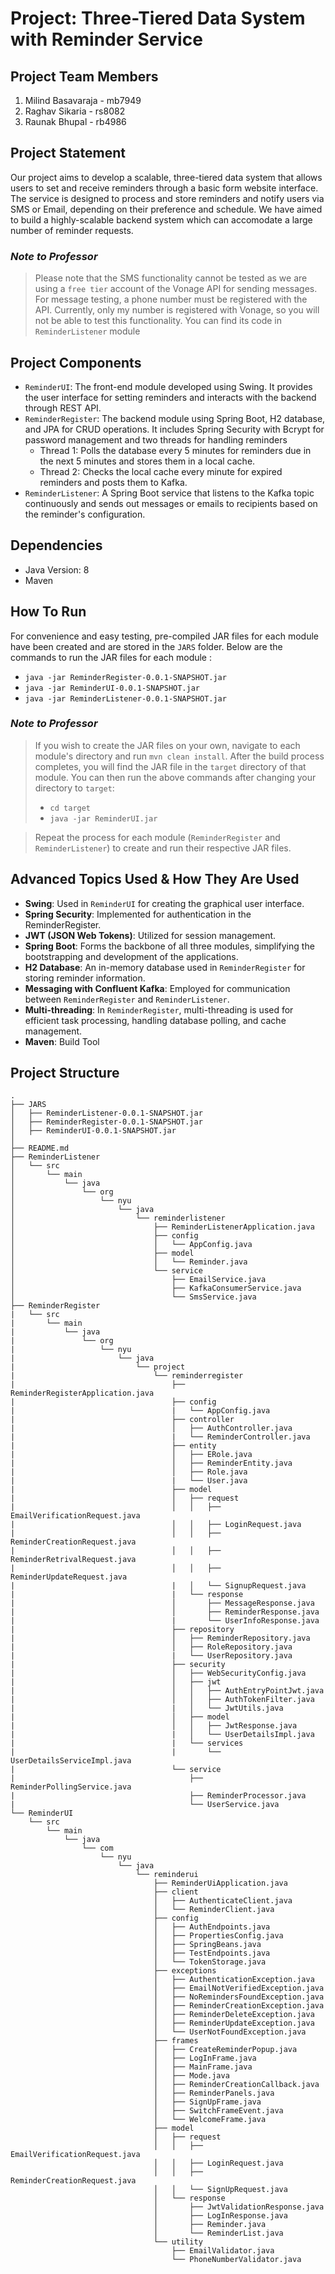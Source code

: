 # Project: Three-Tiered Data System with Reminder Service

## Project Team Members

1. Milind Basavaraja - mb7949
2. Raghav Sikaria - rs8082
3. Raunak Bhupal - rb4986



## Project Statement

Our project aims to develop a scalable, three-tiered data system that allows users to set and receive reminders through a basic form website interface. The service is designed to process and store reminders and notify users via SMS or Email, depending on their preference and schedule. We have aimed to build a highly-scalable backend system which can accomodate a large number of reminder requests.

### _Note to Professor_
> Please note that the SMS functionality cannot be tested as we are using a `free tier` account of the Vonage API for sending messages. For message testing, a phone number must be registered with the API. Currently, only my number is registered with Vonage, so you will not be able to test this functionality. You can find its code in `ReminderListener` module

## Project Components

- `ReminderUI`: The front-end module developed using Swing. It provides the user interface for setting reminders and interacts with the backend through REST API.
- `ReminderRegister`: The backend module using Spring Boot, H2 database, and JPA for CRUD operations. It includes Spring Security with Bcrypt for password management and two threads for handling reminders
  - Thread 1: Polls the database every 5 minutes for reminders due in the next 5 minutes and stores them in a local cache.
  - Thread 2: Checks the local cache every minute for expired reminders and posts them to Kafka.
- `ReminderListener`: A Spring Boot service that listens to the Kafka topic continuously and sends out messages or emails to recipients based on the reminder's configuration.

## Dependencies

- Java Version: 8
- Maven

## How To Run

For convenience and easy testing, pre-compiled JAR files for each module have been created and are stored in the `JARS` folder.
Below are the commands to run the JAR files for each module :

- `java -jar ReminderRegister-0.0.1-SNAPSHOT.jar`
- `java -jar ReminderUI-0.0.1-SNAPSHOT.jar`
- `java -jar ReminderListener-0.0.1-SNAPSHOT.jar`

### _Note to Professor_
> If you wish to create the JAR files on your own, navigate to each module's directory and run `mvn clean install`. 
After the build process completes, you will find the JAR file in the `target` directory of that module. 
You can then run the above commands after changing your directory to `target`:
>- `cd target`
>- `java -jar ReminderUI.jar`

> Repeat the process for each module (`ReminderRegister` and `ReminderListener`) to create and run their respective JAR files.




## Advanced Topics Used & How They Are Used

- **Swing**: Used in `ReminderUI` for creating the graphical user interface.
- **Spring Security**: Implemented for authentication in the ReminderRegister.
- **JWT (JSON Web Tokens)**: Utilized for session management.
- **Spring Boot**: Forms the backbone of all three modules, simplifying the bootstrapping and development of the applications.
- **H2 Database**: An in-memory database used in `ReminderRegister` for storing reminder information.
- **Messaging with Confluent Kafka**: Employed for communication between `ReminderRegister` and `ReminderListener`.
- **Multi-threading**: In `ReminderRegister`, multi-threading is used for efficient task processing, handling database polling, and cache management.
- **Maven**: Build Tool

## Project Structure
```shell
.
├── JARS
│   ├── ReminderListener-0.0.1-SNAPSHOT.jar
│   ├── ReminderRegister-0.0.1-SNAPSHOT.jar
│   ├── ReminderUI-0.0.1-SNAPSHOT.jar
│   
├── README.md
├── ReminderListener
│   └── src
│       └── main
│           └── java
│               └── org
│                   └── nyu
│                       └── java
│                           └── reminderlistener
│                               ├── ReminderListenerApplication.java
│                               ├── config
│                               │   └── AppConfig.java
│                               ├── model
│                               │   └── Reminder.java
│                               └── service
│                                   ├── EmailService.java
│                                   ├── KafkaConsumerService.java
│                                   └── SmsService.java
├── ReminderRegister
|   └── src
|       └── main
|           └── java
|               └── org
|                   └── nyu
|                       └── java
|                           └── project
|                               └── reminderregister
|                                   ├── ReminderRegisterApplication.java
|                                   ├── config
|                                   |   └── AppConfig.java
|                                   ├── controller
|                                   │   ├── AuthController.java
|                                   |   └── ReminderController.java
|                                   ├── entity
|                                   │   ├── ERole.java
|                                   │   ├── ReminderEntity.java
|                                   │   ├── Role.java
|                                   |   └── User.java
|                                   ├── model
|                                   │   ├── request
|                                   │   │   ├── EmailVerificationRequest.java
|                                   │   │   ├── LoginRequest.java
|                                   │   │   ├── ReminderCreationRequest.java
|                                   │   │   ├── ReminderRetrivalRequest.java
|                                   │   │   ├── ReminderUpdateRequest.java
|                                   |   │   └── SignupRequest.java
|                                   |   └── response
|                                   │       ├── MessageResponse.java
|                                   │       ├── ReminderResponse.java
|                                   |       └── UserInfoResponse.java
|                                   ├── repository
|                                   │   ├── ReminderRepository.java
|                                   │   ├── RoleRepository.java
|                                   |   └── UserRepository.java
|                                   ├── security
|                                   │   ├── WebSecurityConfig.java
|                                   │   ├── jwt
|                                   │   │   ├── AuthEntryPointJwt.java
|                                   │   │   ├── AuthTokenFilter.java
|                                   |   │   └── JwtUtils.java
|                                   │   ├── model
|                                   │   │   ├── JwtResponse.java
|                                   |   │   └── UserDetailsImpl.java
|                                   |   └── services
|                                   |       └── UserDetailsServiceImpl.java
|                                   └── service
|                                       ├── ReminderPollingService.java
|                                       ├── ReminderProcessor.java
|                                       └── UserService.java
└── ReminderUI
    └── src
        └── main
            └── java
                └── com
                    └── nyu
                        └── java
                            └── reminderui
                                ├── ReminderUiApplication.java
                                ├── client
                                │   ├── AuthenticateClient.java
                                │   └── ReminderClient.java
                                ├── config
                                │   ├── AuthEndpoints.java
                                │   ├── PropertiesConfig.java
                                │   ├── SpringBeans.java
                                │   ├── TestEndpoints.java
                                │   └── TokenStorage.java
                                ├── exceptions
                                │   ├── AuthenticationException.java
                                │   ├── EmailNotVerifiedException.java
                                │   ├── NoRemindersFoundException.java
                                │   ├── ReminderCreationException.java
                                │   ├── ReminderDeleteException.java
                                │   ├── ReminderUpdateException.java
                                │   └── UserNotFoundException.java
                                ├── frames
                                │   ├── CreateReminderPopup.java
                                │   ├── LogInFrame.java
                                │   ├── MainFrame.java
                                │   ├── Mode.java
                                │   ├── ReminderCreationCallback.java
                                │   ├── ReminderPanels.java
                                │   ├── SignUpFrame.java
                                │   ├── SwitchFrameEvent.java
                                │   └── WelcomeFrame.java
                                ├── model
                                │   ├── request
                                │   │   ├── EmailVerificationRequest.java
                                │   │   ├── LoginRequest.java
                                │   │   ├── ReminderCreationRequest.java
                                │   │   └── SignUpRequest.java
                                │   └── response
                                │       ├── JwtValidationResponse.java
                                │       ├── LogInResponse.java
                                │       ├── Reminder.java
                                │       └── ReminderList.java
                                └── utility
                                    ├── EmailValidator.java
                                    └── PhoneNumberValidator.java
```